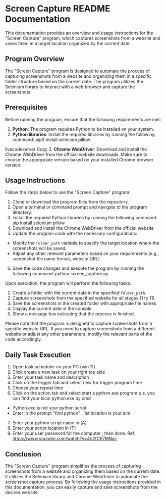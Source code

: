 # Screen Capture README Documentation

This documentation provides an overview and usage instructions for the "Screen Capture" program, which captures screenshots from a website and saves them in a target location organized by the current date.

## Program Overview

The "Screen Capture" program is designed to automate the process of capturing screenshots from a website and organizing them in a specific folder structure based on the current date. The program utilizes the Selenium library to interact with a web browser and capture the screenshots.

## Prerequisites

Before running the program, ensure that the following requirements are met:

1. **Python**: The program requires Python to be installed on your system.
2. **Python libraries**: Install the required libraries by running the following command:
pip3 install selenium pillow

livecodeserver
Copy
3. **Chrome WebDriver**: Download and install the Chrome WebDriver from the official website downloads. Make sure to choose the appropriate version based on your installed Chrome browser version.

## Usage Instructions

Follow the steps below to use the "Screen Capture" program:

1. Clone or download the program files from the repository.
2. Open a terminal or command prompt and navigate to the program directory.
3. Install the required Python libraries by running the following command:
pip install selenium pillow
4. Download and install the Chrome WebDriver from the official website
5. Update the program code with the necessary configurations:
- Modify the `folder_path` variable to specify the target location where the screenshots will be saved.
- Adjust any other relevant parameters based on your requirements (e.g., screenshot file name format, website URL).
6. Save the code changes and execute the program by running the following command:
python screen_capture.py

Upon execution, the program will perform the following tasks:

1. Create a folder with the current date in the specified `folder_path`.
2. Capture screenshots from the specified website for all stages (1 to 11).
3. Save the screenshots in the created folder with appropriate file names.
4. Display the current date in the console.
5. Show a message box indicating that the process is finished.

Please note that the program is designed to capture screenshots from a specific website URL. If you need to capture screenshots from a different website or adjust any other parameters, modify the relevant parts of the code accordingly.

## Daily Task Execution
1. Open task scheduler on your PC (win 11)
2. Click create a new task on your right top side 
3. Enter your task name and description 
4. Click on the trigger tab and select new for trigger program time
5. Choose your repeat time
6. Click on the action tab and select start a python.exe program
p.s. you can find your local python.exe by cmd 
- Python.exe is not your python script
- Enter in the prompt "find python" , 1st location is your aim 
7. Enter your python script name in (A)
8. Enter your script location in (T)
9. Enter your user password for the computer , then done.
Ref:
https://www.youtube.com/watch?v=4n2fC97MNac

## Conclusion

The "Screen Capture" program simplifies the process of capturing screenshots from a website and organizing them based on the current date. It utilizes the Selenium library and Chrome WebDriver to automate the screenshot capture process. By following the usage instructions provided in this documentation, you can easily capture and save screenshots from the desired website.